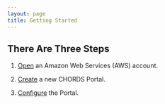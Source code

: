 ```yaml
---
layout: page
title: Getting Started
---
```


## There Are Three Steps

1. [Open](aws.html) an Amazon Web Services (AWS) account.

2. [Create](create.html) a new CHORDS Portal.

3. [Configure](config.html) the Portal.
